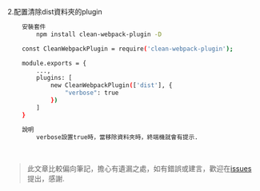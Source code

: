 2.配置清除dist資料夾的plugin

```sh
    安裝套件
        npm install clean-webpack-plugin -D
```
```sh
    const CleanWebpackPlugin = require('clean-webpack-plugin');

    module.exports = {
        ...,
        plugins: [
            new CleanWebpackPlugin(['dist'], {
                "verbose": true
            })
        ]
    }

    說明
        verbose設置true時，當移除資料夾時，終端機就會有提示.

```


<br />

> 此文章比較偏向筆記，擔心有遺漏之處，如有錯誤或建言，歡迎在[issues](https://github.com/JiaHongL/webpack-demo/issues) 提出，感謝.